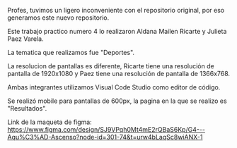 Profes, tuvimos un ligero inconveniente con el repositorio original, por eso generamos este nuevo repositorio.

Este trabajo practico numero 4 lo realizaron Aldana Mailen Ricarte y Julieta Paez Varela.

La tematica que realizamos fue "Deportes".

La resolucion de pantallas es diferente, Ricarte tiene una resolución de pantalla de 1920x1080 y Paez tiene una resolución de pantalla de 1366x768.

Ambas integrantes utilizamos Visual Code Studio como editor de código.

Se realizó mobile para pantallas de 600px, la pagina en la que se realizo es "Resultados".

Link de la maqueta de figma: https://www.figma.com/design/SJ9VPqh0Mt4mE2rQBaS6Kp/G4---Aqu%C3%AD-Ascenso?node-id=301-74&t=urw4bLaqSc8wiANX-1
